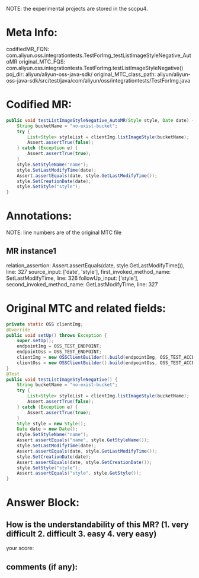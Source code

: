 NOTE: the experimental projects are stored in the sccpu4.

# Meta Info:
codifiedMR_FQN:
com.aliyun.oss.integrationtests.TestForImg_testListImageStyleNegative_AutoMR
original_MTC_FQS:
com.aliyun.oss.integrationtests.TestForImg.testListImageStyleNegative()
poj_dir:
aliyun/aliyun-oss-java-sdk/
original_MTC_class_path:
aliyun/aliyun-oss-java-sdk/src/test/java/com/aliyun/oss/integrationtests/TestForImg.java

# Codified MR:
```java
public void testListImageStyleNegative_AutoMR(Style style, Date date) {
    String bucketName = "no-exist-bucket";
    try {
        List<Style> styleList = clientImg.listImageStyle(bucketName);
        Assert.assertTrue(false);
    } catch (Exception e) {
        Assert.assertTrue(true);
    }
    style.SetStyleName("name");
    style.SetLastModifyTime(date);
    Assert.assertEquals(date, style.GetLastModifyTime());
    style.SetCreationDate(date);
    style.SetStyle("style");
}
```

# Annotations:
NOTE: line numbers are of the original MTC file
## MR instance1
relation_assertion: Assert.assertEquals(date, style.GetLastModifyTime()), line: 327 
source_input: ['date', 'style'], first_invoked_method_name: SetLastModifyTime, line: 326 
followUp_input: ['style'], second_invoked_method_name: GetLastModifyTime, line: 327 


# Original MTC and related fields:
```java
private static OSS clientImg;
@Override
public void setUp() throws Exception {
    super.setUp();
    endpointImg = OSS_TEST_ENDPOINT;
    endpointOss = OSS_TEST_ENDPOINT;
    clientImg = new OSSClientBuilder().build(endpointImg, OSS_TEST_ACCESS_KEY_ID, OSS_TEST_ACCESS_KEY_SECRET, new ClientBuilderConfiguration());
    clientOss = new OSSClientBuilder().build(endpointOss, OSS_TEST_ACCESS_KEY_ID, OSS_TEST_ACCESS_KEY_SECRET, new ClientBuilderConfiguration());
}
@Test
public void testListImageStyleNegative() {
    String bucketName = "no-exist-bucket";
    try {
        List<Style> styleList = clientImg.listImageStyle(bucketName);
        Assert.assertTrue(false);
    } catch (Exception e) {
        Assert.assertTrue(true);
    }
    Style style = new Style();
    Date date = new Date();
    style.SetStyleName("name");
    Assert.assertEquals("name", style.GetStyleName());
    style.SetLastModifyTime(date);
    Assert.assertEquals(date, style.GetLastModifyTime());
    style.SetCreationDate(date);
    Assert.assertEquals(date, style.GetCreationDate());
    style.SetStyle("style");
    Assert.assertEquals("style", style.GetStyle());
}

```


# Answer Block: 
## How is the understandability of this MR? (1. very difficult 2. difficult 3. easy 4. very easy)
your score: 
## comments (if any): 
```txt

```